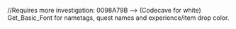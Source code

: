 

//Requires more investigation:
0098A79B --> (Codecave for white) Get_Basic_Font for nametags, quest names and
experience/item drop color.